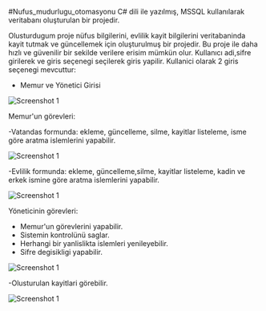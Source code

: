#Nufus_mudurlugu_otomasyonu
C# dili ile yazılmış, MSSQL kullanılarak veritabanı oluşturulan bir projedir.  

Olusturdugum proje nüfus bilgilerini, evlilik kayit bilgilerini veritabaninda kayit tutmak ve güncellemek için oluşturulmuş bir projedir. Bu proje ile daha hızlı ve güvenilir bir sekilde verilere erisim mümkün olur.
Kullanıcı adi,sifre girilerek ve giris seçenegi seçilerek giris yapilir.
Kullanici olarak 2 giris seçenegi mevcuttur:
  - Memur ve Yönetici Girisi
    
![Screenshot 1](Screenshots/LOGİN.PNG)

Memur'un görevleri:

-Vatandas formunda: ekleme, güncelleme, silme, kayitlar listeleme, isme göre aratma islemlerini yapabilir.

![Screenshot 1](Screenshots/vatandas.PNG)

-Evlilik formunda: ekleme, güncelleme,silme, kayitlar listeleme, kadin ve erkek ismine göre aratma islemlerini yapabilir.

![Screenshot 1](Screenshots/evlilik.PNG)

Yöneticinin görevleri:

- Memur'un görevlerini yapabilir.
- Sistemin kontrolünü saglar. 
- Herhangi bir yanlislikta islemleri yenileyebilir.
- Sifre degisikligi yapabilir.

![Screenshot 1](Screenshots/sifredegistir.PNG)

-Olusturulan kayitlari görebilir.

![Screenshot 1](Screenshots/kayıtlistesi.PNG)

